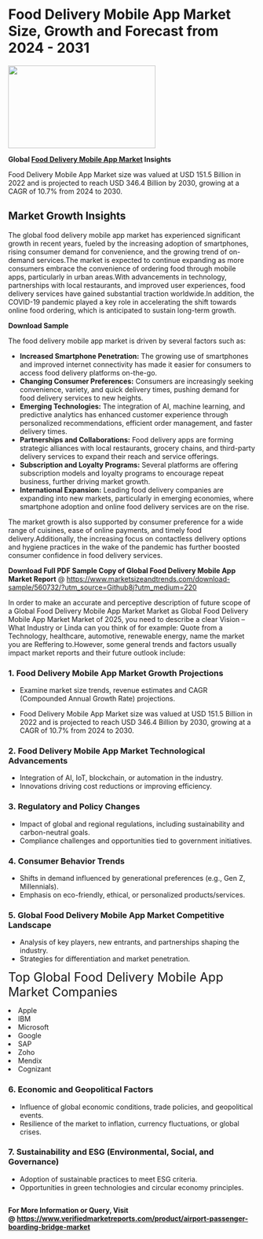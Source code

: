 <H1>Food Delivery Mobile App Market Size, Growth and Forecast from 2024 - 2031</H1><img class="aligncenter size-medium wp-image-584254" src="https://thirdeyenews.in/wp-content/uploads/2024/09/Global-Market-Research-300x168.jpeg" alt="" width="300" height="168" /><p><strong>Global&nbsp;<a href="https://www.marketsizeandtrends.com/download-sample/560732/?utm_source=Github8j?utm_medium=220">Food Delivery Mobile App Market</a> Insights</strong></p><p>Food Delivery Mobile App Market size was valued at USD 151.5 Billion in 2022 and is projected to reach USD 346.4 Billion by 2030, growing at a CAGR of 10.7% from 2024 to 2030.</p><p><h2>Market Growth Insights</h2> <p>The global food delivery mobile app market has experienced significant growth in recent years, fueled by the increasing adoption of smartphones, rising consumer demand for convenience, and the growing trend of on-demand services.The market is expected to continue expanding as more consumers embrace the convenience of ordering food through mobile apps, particularly in urban areas.With advancements in technology, partnerships with local restaurants, and improved user experiences, food delivery services have gained substantial traction worldwide.In addition, the COVID-19 pandemic played a key role in accelerating the shift towards online food ordering, which is anticipated to sustain long-term growth.</p> <p><strong>Download Sample</strong></p> <p>The food delivery mobile app market is driven by several factors such as:</p> <ul> <li><strong>Increased Smartphone Penetration:</strong> The growing use of smartphones and improved internet connectivity has made it easier for consumers to access food delivery platforms on-the-go.</li> <li><strong>Changing Consumer Preferences:</strong> Consumers are increasingly seeking convenience, variety, and quick delivery times, pushing demand for food delivery services to new heights.</li> <li><strong>Emerging Technologies:</strong> The integration of AI, machine learning, and predictive analytics has enhanced customer experience through personalized recommendations, efficient order management, and faster delivery times.</li> <li><strong>Partnerships and Collaborations:</strong> Food delivery apps are forming strategic alliances with local restaurants, grocery chains, and third-party delivery services to expand their reach and service offerings.</li> <li><strong>Subscription and Loyalty Programs:</strong> Several platforms are offering subscription models and loyalty programs to encourage repeat business, further driving market growth.</li> <li><strong>International Expansion:</strong> Leading food delivery companies are expanding into new markets, particularly in emerging economies, where smartphone adoption and online food delivery services are on the rise.</li> </ul> <p>The market growth is also supported by consumer preference for a wide range of cuisines, ease of online payments, and timely food delivery.Additionally, the increasing focus on contactless delivery options and hygiene practices in the wake of the pandemic has further boosted consumer confidence in food delivery services.</p> <p><span class=""><strong>Download Full PDF Sample Copy of Global Food Delivery Mobile App Market Report</strong> @ <a href="https://www.marketsizeandtrends.com/download-sample/560732/?utm_source=Github8j?utm_medium=220" target="_blank">https://www.marketsizeandtrends.com/download-sample/560732/?utm_source=Github8j?utm_medium=220</a></span></p><p>In order to make an accurate and perceptive description of future scope of a Global&nbsp;Food Delivery Mobile App Market Market as Global&nbsp;Food Delivery Mobile App Market Market of 2025, you need to describe a clear Vision &ndash; What Industry or Linda can you think of for example: Quote from a Technology, healthcare, automotive, renewable energy, name the market you are Reffering to.However, some general trends and factors usually impact market reports and their future outlook include:</p><h3>1.&nbsp;<strong>Food Delivery Mobile App Market Growth Projections</strong></h3><ul><li>Examine market size trends, revenue estimates and CAGR (Compounded Annual Growth Rate) projections.</li><li><p>Food Delivery Mobile App Market size was valued at USD 151.5 Billion in 2022 and is projected to reach USD 346.4 Billion by 2030, growing at a CAGR of 10.7% from 2024 to 2030.</p></li></ul><h3>2.&nbsp;<strong>Food Delivery Mobile App Market Technological Advancements</strong></h3><ul><li>Integration of AI, IoT, blockchain, or automation in the industry.</li><li>Innovations driving cost reductions or improving efficiency.</li></ul><h3>3.&nbsp;<strong>Regulatory and Policy Changes</strong></h3><ul><li>Impact of global and regional regulations, including sustainability and carbon-neutral goals.</li><li>Compliance challenges and opportunities tied to government initiatives.</li></ul><h3>4.&nbsp;<strong>Consumer Behavior Trends</strong></h3><ul><li>Shifts in demand influenced by generational preferences (e.g., Gen Z, Millennials).</li><li>Emphasis on eco-friendly, ethical, or personalized products/services.</li></ul><h3>5.&nbsp;<strong>Global Food Delivery Mobile App Market Competitive Landscape</strong></h3><ul><li>Analysis of key players, new entrants, and partnerships shaping the industry.</li><li>Strategies for differentiation and market penetration.</li></ul><p data-pm-slice="1 1 []"><span style="color: inherit; font-family: inherit; font-size: 25px;">Top Global Food Delivery Mobile App Market Companies</span></p><div class="" data-test-id=""><p><li>Apple</li><li> IBM</li><li> Microsoft</li><li> Google</li><li> SAP</li><li> Zoho</li><li> Mendix</li><li> Cognizant</li></p></div><h3>6.&nbsp;<strong>Economic and Geopolitical Factors</strong></h3><ul><li>Influence of global economic conditions, trade policies, and geopolitical events.</li><li>Resilience of the market to inflation, currency fluctuations, or global crises.</li></ul><h3>7.&nbsp;<strong>Sustainability and ESG (Environmental, Social, and Governance)</strong></h3><ul><li>Adoption of sustainable practices to meet ESG criteria.</li><li>Opportunities in green technologies and circular economy principles.</li></ul><h2><strong style="font-size: 14px;">For More Information or Query, Visit @&nbsp;</strong><a style="background-color: #ffffff; font-size: 14px;" href="https://www.marketsizeandtrends.com/report/food-delivery-mobile-app-market/" target="_blank">https://www.verifiedmarketreports.com/product/airport-passenger-boarding-bridge-market</a></h2>